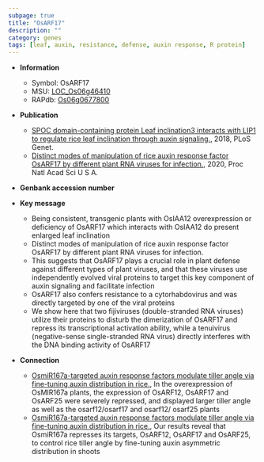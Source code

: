 ```yaml
---
subpage: true
title: "OsARF17"
description: ""
category: genes
tags: [leaf, auxin, resistance, defense, auxin response, R protein]
---
```


* **Information**  
    + Symbol: OsARF17  
    + MSU: [LOC_Os06g46410](http://rice.plantbiology.msu.edu/cgi-bin/ORF_infopage.cgi?orf=LOC_Os06g46410)  
    + RAPdb: [Os06g0677800](http://rapdb.dna.affrc.go.jp/viewer/gbrowse_details/irgsp1?name=Os06g0677800)  

* **Publication**  
    + [SPOC domain-containing protein Leaf inclination3 interacts with LIP1 to regulate rice leaf inclination through auxin signaling.](http://www.ncbi.nlm.nih.gov/pubmed?term=SPOC+domain-containing+protein+Leaf+inclination3+interacts+with+LIP1+to+regulate+rice+leaf+inclination+through+auxin+signaling.%5BTitle%5D), 2018, PLoS Genet.
    + [Distinct modes of manipulation of rice auxin response factor OsARF17 by different plant RNA viruses for infection.](http://www.ncbi.nlm.nih.gov/pubmed?term=Distinct+modes+of+manipulation+of+rice+auxin+response+factor+OsARF17+by+different+plant+RNA+viruses+for+infection.%5BTitle%5D), 2020, Proc Natl Acad Sci U S A.

* **Genbank accession number**  

* **Key message**  
    + Being consistent, transgenic plants with OsIAA12 overexpression or deficiency of OsARF17 which interacts with OsIAA12 do present enlarged leaf inclination
    + Distinct modes of manipulation of rice auxin response factor OsARF17 by different plant RNA viruses for infection.
    + This suggests that OsARF17 plays a crucial role in plant defense against different types of plant viruses, and that these viruses use independently evolved viral proteins to target this key component of auxin signaling and facilitate infection
    + OsARF17 also confers resistance to a cytorhabdovirus and was directly targeted by one of the viral proteins
    + We show here that two fijiviruses (double-stranded RNA viruses) utilize their proteins to disturb the dimerization of OsARF17 and repress its transcriptional activation ability, while a tenuivirus (negative-sense single-stranded RNA virus) directly interferes with the DNA binding activity of OsARF17

* **Connection**  
    + [OsmiR167a-targeted auxin response factors modulate tiller angle via fine-tuning auxin distribution in rice.](http://www.ncbi.nlm.nih.gov/pubmed?term=OsmiR167a-targeted+auxin+response+factors+modulate+tiller+angle+via+fine-tuning+auxin+distribution+in+rice.%5BTitle%5D),  In the overexpression of OsMIR167a plants, the expression of OsARF12, OsARF17 and OsARF25 were severely repressed, and displayed larger tiller angle as well as the osarf12/osarf17 and osarf12/ osarf25 plants
    + [OsmiR167a-targeted auxin response factors modulate tiller angle via fine-tuning auxin distribution in rice.](http://www.ncbi.nlm.nih.gov/pubmed?term=OsmiR167a-targeted+auxin+response+factors+modulate+tiller+angle+via+fine-tuning+auxin+distribution+in+rice.%5BTitle%5D),  Our results reveal that OsmiR167a represses its targets, OsARF12, OsARF17 and OsARF25, to control rice tiller angle by fine-tuning auxin asymmetric distribution in shoots



